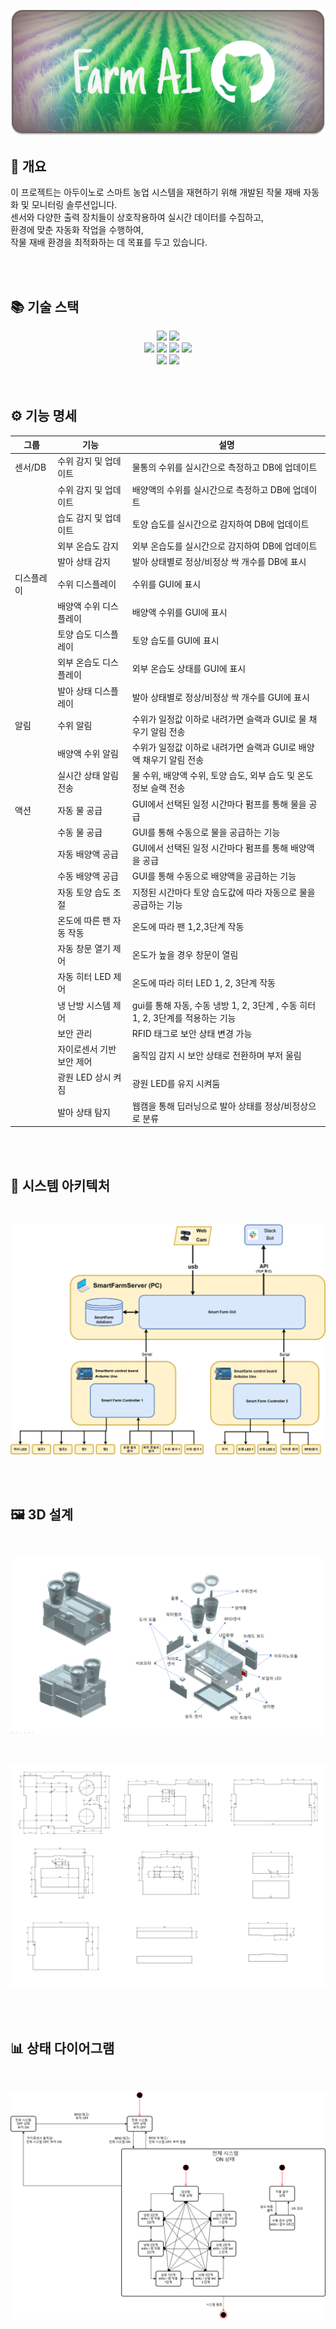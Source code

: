 
![system_architecture](images/banner.png)

## 🌱 개요

이 프로젝트는 아두이노로 스마트 농업 시스템을 재현하기 위해 개발된 작물 재배 자동화 및 모니터링 솔루션입니다.<br> 센서와 다양한 출력 장치들이 상호작용하여 실시간 데이터를 수집하고, <br > 
환경에 맞춘 자동화 작업을 수행하여,<br>
작물 재배 환경을 최적화하는 데 목표를 두고 있습니다.

<br>
<br>

## 📚 기술 스택


<div align=center> 
  <img src="https://img.shields.io/badge/python-3776AB?style=for-the-badge&logo=python&logoColor=white"> 
  <img src="https://img.shields.io/badge/c++-00599C?style=for-the-badge&logo=c%2B%2B&logoColor=white">
  <br>

  <img src="https://img.shields.io/badge/github-181717?style=for-the-badge&logo=github&logoColor=white">
  <img src="https://img.shields.io/badge/jira-0052CC?style=for-the-badge&logo=jira&logoColor=white">
  <img src="https://img.shields.io/badge/confluence-172B4D?style=for-the-badge&logo=confluence&logoColor=white">
  <img src="https://img.shields.io/badge/slack-4A154B?style=for-the-badge&logo=slack&logoColor=white">
  <br>
  
  <img src="https://img.shields.io/badge/arduino-00979D?style=for-the-badge&logo=arduino&logoColor=white">
  <img src="https://img.shields.io/badge/mysql-4479A1?style=for-the-badge&logo=mysql&logoColor=white"> 

  <br>
</div>


<br>
<br>

## ⚙️ 기능 명세

| 그룹        | 기능                     | 설명                                                      |
|-------------|--------------------------|-----------------------------------------------------------|
| 센서/DB     | 수위 감지 및 업데이트        | 물통의 수위를 실시간으로 측정하고 DB에 업데이트             |
|             | 수위 감지 및 업데이트        | 배양액의 수위를 실시간으로 측정하고 DB에 업데이트           |
|             | 습도 감지 및 업데이트        | 토양 습도를 실시간으로 감지하여 DB에 업데이트               |
|             | 외부 온습도 감지            | 외부 온습도를 실시간으로 감지하여 DB에 업데이트             |
|             | 발아 상태 감지             | 발아 상태별로 정상/비정상 싹 개수를 DB에 표시               |
| 디스플레이  | 수위 디스플레이             | 수위를 GUI에 표시                                         |
|             | 배양액 수위 디스플레이       | 배양액 수위를 GUI에 표시                                  |
|             | 토양 습도 디스플레이        | 토양 습도를 GUI에 표시                                    |
|             | 외부 온습도 디스플레이       | 외부 온습도 상태를 GUI에 표시                              |
|             | 발아 상태 디스플레이        | 발아 상태별로 정상/비정상 싹 개수를 GUI에 표시             |
| 알림        | 수위 알림                 | 수위가 일정값 이하로 내려가면 슬랙과 GUI로 물 채우기 알림 전송 |
|             | 배양액 수위 알림            | 수위가 일정값 이하로 내려가면 슬랙과 GUI로 배양액 채우기 알림 전송 |
|             | 실시간 상태 알림 전송       | 물 수위, 배양액 수위, 토양 습도, 외부 습도 및 온도 정보 슬랙 전송 |
| 액션        | 자동 물 공급               | GUI에서 선택된 일정 시간마다 펌프를 통해 물을 공급          |
|             | 수동 물 공급               | GUI를 통해 수동으로 물을 공급하는 기능                     |
|             | 자동 배양액 공급            | GUI에서 선택된 일정 시간마다 펌프를 통해 배양액을 공급       |
|             | 수동 배양액 공급            | GUI를 통해 수동으로 배양액을 공급하는 기능                 |
|             | 자동 토양 습도 조절         | 지정된 시간마다 토양 습도값에 따라 자동으로 물을 공급하는 기능 |
|             | 온도에 따른 팬 자동 작동     | 온도에 따라 팬 1,2,3단계 작동                              |
|             | 자동 창문 열기 제어          | 온도가 높을 경우 창문이 열림                               |
|             | 자동 히터 LED 제어          | 온도에 따라 히터 LED 1, 2, 3단계 작동                     |
|             | 냉 난방 시스템 제어         | gui를 통해 자동, 수동 냉방 1, 2, 3단계 , 수동 히터 1, 2, 3단계를 적용하는 기능|
|             | 보안 관리                 | RFID 태그로 보안 상태 변경 가능                             |
|             | 자이로센서 기반 보안 제어     | 움직임 감지 시 보안 상태로 전환하며 부저 울림               |
|             | 광원 LED 상시 켜짐          | 광원 LED를 유지 시켜둠                                     |
|             | 발아 상태 탐지             | 웹캠을 통해 딥러닝으로 발아 상태를 정상/비정상으로 분류      |


<br>
<br>

## 🧩 시스템 아키텍처
<br>

![system_architecture](images/system_architecture.png)

<br>
<br>

## 🖼️ 3D 설계
<br>

![3D_architecture](images/3D_architecture.png)

<br>

![3D_architecture2](images/3D_architecture2.png)


<br>
<br>


## 📊 상태 다이어그램
<br>

![State Diagram](images/state_diagram.png)

<br>
<br>